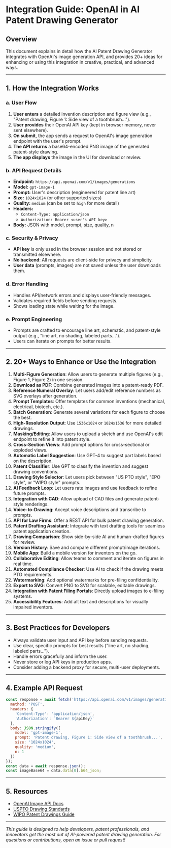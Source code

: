 # Integration Guide: OpenAI in AI Patent Drawing Generator

## Overview
This document explains in detail how the AI Patent Drawing Generator integrates with OpenAI's image generation API, and provides 20+ ideas for enhancing or using this integration in creative, practical, and advanced ways.

---

## 1. How the Integration Works

### a. User Flow
1. **User enters** a detailed invention description and figure view (e.g., "Patent drawing, Figure 1: Side view of a toothbrush...").
2. **User provides** their OpenAI API key (kept in browser memory, never sent elsewhere).
3. **On submit**, the app sends a request to OpenAI's image generation endpoint with the user's prompt.
4. **The API returns** a base64-encoded PNG image of the generated patent-style drawing.
5. **The app displays** the image in the UI for download or review.

### b. API Request Details
- **Endpoint:** `https://api.openai.com/v1/images/generations`
- **Model:** `gpt-image-1`
- **Prompt:** User's description (engineered for patent line art)
- **Size:** `1024x1024` (or other supported sizes)
- **Quality:** `medium` (can be set to `high` for more detail)
- **Headers:**
  - `Content-Type: application/json`
  - `Authorization: Bearer <user's API key>`
- **Body:** JSON with model, prompt, size, quality, n

### c. Security & Privacy
- **API key** is only used in the browser session and not stored or transmitted elsewhere.
- **No backend**: All requests are client-side for privacy and simplicity.
- **User data** (prompts, images) are not saved unless the user downloads them.

### d. Error Handling
- Handles API/network errors and displays user-friendly messages.
- Validates required fields before sending requests.
- Shows loading state while waiting for the image.

### e. Prompt Engineering
- Prompts are crafted to encourage line art, schematic, and patent-style output (e.g., "line art, no shading, labeled parts...").
- Users can iterate on prompts for better results.

---

## 2. 20+ Ways to Enhance or Use the Integration

1. **Multi-Figure Generation**: Allow users to generate multiple figures (e.g., Figure 1, Figure 2) in one session.
2. **Download as PDF**: Combine generated images into a patent-ready PDF.
3. **Reference Numeral Overlay**: Let users add/edit reference numbers as SVG overlays after generation.
4. **Prompt Templates**: Offer templates for common inventions (mechanical, electrical, biotech, etc.).
5. **Batch Generation**: Generate several variations for each figure to choose the best.
6. **High-Resolution Output**: Use `1536x1024` or `1024x1536` for more detailed drawings.
7. **Masking/Editing**: Allow users to upload a sketch and use OpenAI's edit endpoint to refine it into patent style.
8. **Cross-Section Views**: Add prompt options for cross-sectional or exploded views.
9. **Automatic Label Suggestion**: Use GPT-4 to suggest part labels based on the description.
10. **Patent Classifier**: Use GPT to classify the invention and suggest drawing conventions.
11. **Drawing Style Selector**: Let users pick between "US PTO style", "EPO style", or "WIPO style" prompts.
12. **AI Feedback Loop**: Let users rate images and use feedback to refine future prompts.
13. **Integration with CAD**: Allow upload of CAD files and generate patent-style renderings.
14. **Voice-to-Drawing**: Accept voice descriptions and transcribe to prompts.
15. **API for Law Firms**: Offer a REST API for bulk patent drawing generation.
16. **Patent Drafting Assistant**: Integrate with text drafting tools for seamless patent application creation.
17. **Drawing Comparison**: Show side-by-side AI and human-drafted figures for review.
18. **Version History**: Save and compare different prompt/image iterations.
19. **Mobile App**: Build a mobile version for inventors on the go.
20. **Collaborative Editing**: Allow teams to comment and iterate on figures in real time.
21. **Automated Compliance Checker**: Use AI to check if the drawing meets PTO requirements.
22. **Watermarking**: Add optional watermarks for pre-filing confidentiality.
23. **Export to SVG**: Convert PNG to SVG for scalable, editable drawings.
24. **Integration with Patent Filing Portals**: Directly upload images to e-filing systems.
25. **Accessibility Features**: Add alt text and descriptions for visually impaired inventors.

---

## 3. Best Practices for Developers
- Always validate user input and API key before sending requests.
- Use clear, specific prompts for best results ("line art, no shading, labeled parts...").
- Handle errors gracefully and inform the user.
- Never store or log API keys in production apps.
- Consider adding a backend proxy for secure, multi-user deployments.

---

## 4. Example API Request
```js
const response = await fetch('https://api.openai.com/v1/images/generations', {
  method: 'POST',
  headers: {
    'Content-Type': 'application/json',
    'Authorization': `Bearer ${apiKey}`
  },
  body: JSON.stringify({
    model: 'gpt-image-1',
    prompt: 'Patent drawing, Figure 1: Side view of a toothbrush...',
    size: '1024x1024',
    quality: 'medium',
    n: 1
  })
});
const data = await response.json();
const imageBase64 = data.data[0].b64_json;
```

---

## 5. Resources
- [OpenAI Image API Docs](https://platform.openai.com/docs/guides/images)
- [USPTO Drawing Standards](https://www.uspto.gov/web/offices/pac/mpep/s608.html)
- [WIPO Patent Drawings Guide](https://www.wipo.int/pct/en/texts/drawings.html)

---

*This guide is designed to help developers, patent professionals, and innovators get the most out of AI-powered patent drawing generation. For questions or contributions, open an issue or pull request!* 